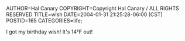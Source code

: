 AUTHOR=Hal Canary
COPYRIGHT=Copyright Hal Canary / ALL RIGHTS RESERVED
TITLE=wish
DATE=2004-01-31 21:25:28-06:00 (CST)
POSTID=165
CATEGORIES=life;

I got my birthday wish! It's 14°F out!
